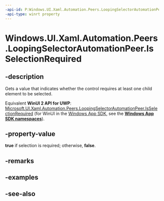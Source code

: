 ```yaml
---
-api-id: P:Windows.UI.Xaml.Automation.Peers.LoopingSelectorAutomationPeer.IsSelectionRequired
-api-type: winrt property
---
```


<!-- Property syntax
public bool IsSelectionRequired { get; }
-->

# Windows.UI.Xaml.Automation.Peers.LoopingSelectorAutomationPeer.IsSelectionRequired

## -description
Gets a value that indicates whether the control requires at least one child element to be selected.

Equivalent **WinUI 2 API for UWP**: [Microsoft.UI.Xaml.Automation.Peers.LoopingSelectorAutomationPeer.IsSelectionRequired](/windows/winui/api/microsoft.ui.xaml.automation.peers.loopingselectorautomationpeer.isselectionrequired) (for WinUI in the [Windows App SDK](/windows/apps/windows-app-sdk/), see the **[Windows App SDK namespaces](/windows/windows-app-sdk/api/winrt/)**).

## -property-value
**true** if selection is required; otherwise, **false**.

## -remarks

## -examples

## -see-also
